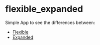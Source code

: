 # flexible_expanded

Simple App to see the differences between:

* [Flexible](https://api.flutter.dev/flutter/widgets/Flexible-class.html)
* [Expanded](https://api.flutter.dev/flutter/widgets/Expanded-class.html) 
